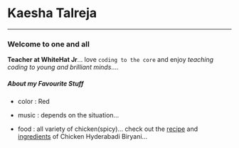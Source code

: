 # Kaesha Talreja
---
### Welcome to one and all

**Teacher at WhiteHat Jr**... love `coding to the core` and enjoy _teaching coding to young and brilliant minds_....

##### About my Favourite Stuff
* color : Red

* music : depends on the situation...

* food : all variety of chicken(spicy)... check out the [recipe]() and [ingredients]() of Chicken Hyderabadi Biryani...

